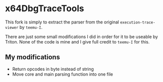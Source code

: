 # x64DbgTraceTools

This fork is simply to extract the parser from the original `execution-trace-viewer` by `teemu-I`.

There are just some small modifications I did in order for it to be useable by Triton. 
None of the code is mine and I give full credit to `teemu-I` for this.

## My modifications

* Return opcodes in byte instead of string
* Move core and main parsing function into one file
